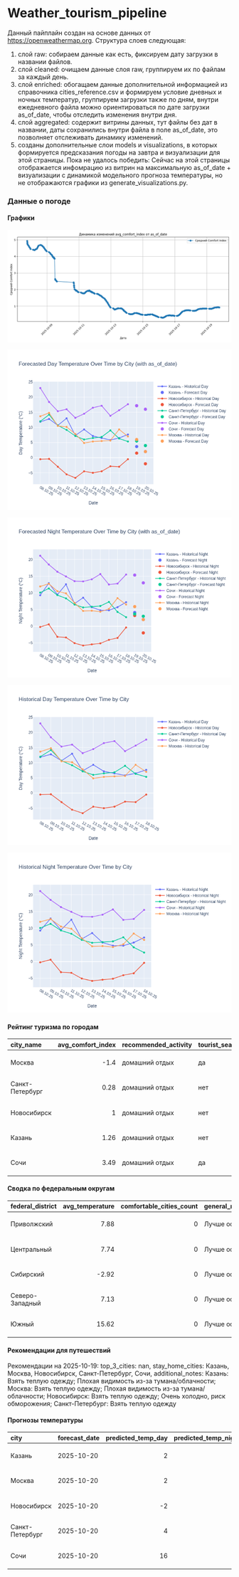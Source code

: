 # Weather_tourism_pipeline
Данный пайплайн создан на основе данных от https://openweathermap.org.
Структура слоев следующая:
  1) слой raw: 
  собираем данные как есть, фиксируем дату загрузки в названии файлов.
  2) слой cleaned:
  очищаем данные слоя raw, группируем их по файлам за каждый день.
  3) слой enriched:
  обогащаем данные дополнительной информацией из справочника cities_reference.csv и формируем условие дневных и ночных температур,
  группируем загрузки также по дням, внутри ежедневного файла можно ориентироваться по дате загрузки as_of_date, чтобы отследить изменения внутри дня.
  4) слой aggregated:
   содержит витрины данных, тут файлы без дат в названии, даты сохранились внутри файла в поле as_of_date, это позволняет отслеживать динамику изменений.
  6) созданы дополнительные слои models и visualizations, в которых формируется предсказания погоды на завтра и визуализации для этой страницы.
  Пока не удалось победить: Сейчас на этой страницы отображается инфомрацию из витрин на максимальную as_of_date + визуализации с динамикой модельного прогноза температуры, 
  но не отображаются графики из generate_visualizations.py.
<!-- WEATHER DATA START -->
### Данные о погоде

#### Графики
![Comfort Index Trend](data/visualizations/comfort_index_trend.png)

![Forecasted Day Temperature](data/visualizations/forecasted_day_temperature.png)

![Forecasted Night Temperature](data/visualizations/forecasted_night_temperature.png)

![Historical Day Temperature](data/visualizations/historical_day_temperature.png)

![Historical Night Temperature](data/visualizations/historical_night_temperature.png)

#### Рейтинг туризма по городам
| city_name       |   avg_comfort_index | recommended_activity   | tourist_season_match   | tourism_season   | tour_recommendation       | as_of_date          |
|:----------------|--------------------:|:-----------------------|:-----------------------|:-----------------|:--------------------------|:--------------------|
| Москва          |               -1.4  | домашний отдых         | да                     | Круглогодично    | домашний отдых в сезон    | 2025-10-19 18:43:00 |
| Санкт-Петербург |                0.28 | домашний отдых         | нет                    | Май-Сентябрь     | домашний отдых вне сезона | 2025-10-19 18:43:00 |
| Новосибирск     |                1    | домашний отдых         | нет                    | Июнь-Август      | домашний отдых вне сезона | 2025-10-19 18:43:00 |
| Казань          |                1.26 | домашний отдых         | нет                    | Май-Сентябрь     | домашний отдых вне сезона | 2025-10-19 18:43:00 |
| Сочи            |                3.49 | домашний отдых         | да                     | Май-Октябрь      | домашний отдых в сезон    | 2025-10-19 18:43:00 |

#### Сводка по федеральным округам
| federal_district   |   avg_temperature |   comfortable_cities_count | general_recommendation   | as_of_date          |
|:-------------------|------------------:|---------------------------:|:-------------------------|:--------------------|
| Приволжский        |              7.88 |                          0 | Лучше остаться дома      | 2025-10-19 18:43:00 |
| Центральный        |              7.74 |                          0 | Лучше остаться дома      | 2025-10-19 18:43:00 |
| Сибирский          |             -2.92 |                          0 | Лучше остаться дома      | 2025-10-19 18:43:00 |
| Северо-Западный    |              7.13 |                          0 | Лучше остаться дома      | 2025-10-19 18:43:00 |
| Южный              |             15.62 |                          0 | Лучше остаться дома      | 2025-10-19 18:43:00 |

#### Рекомендации для путешествий
Рекомендации на 2025-10-19: top_3_cities: nan, stay_home_cities: Казань, Москва, Новосибирск, Санкт-Петербург, Сочи, additional_notes: Казань: Взять теплую одежду; Плохая видимость из-за тумана/облачности; Москва: Взять теплую одежду; Плохая видимость из-за тумана/облачности; Новосибирск: Взять теплую одежду; Очень холодно, риск обморожения; Санкт-Петербург: Взять теплую одежду

#### Прогнозы температуры
| city            | forecast_date   |   predicted_temp_day |   predicted_temp_night | model_type       | as_of_date          |
|:----------------|:----------------|---------------------:|-----------------------:|:-----------------|:--------------------|
| Казань          | 2025-10-20      |                    2 |                      2 | LinearRegression | 2025-10-19 18:44:02 |
| Москва          | 2025-10-20      |                    2 |                      2 | LinearRegression | 2025-10-19 18:44:02 |
| Новосибирск     | 2025-10-20      |                   -2 |                     -2 | LinearRegression | 2025-10-19 18:44:02 |
| Санкт-Петербург | 2025-10-20      |                    4 |                      3 | LinearRegression | 2025-10-19 18:44:02 |
| Сочи            | 2025-10-20      |                   16 |                     13 | LinearRegression | 2025-10-19 18:44:02 |


<!-- WEATHER DATA END -->
